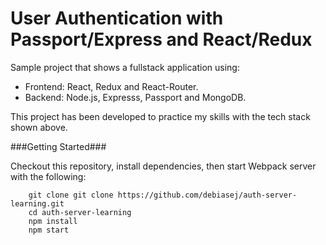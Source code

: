 # User Authentication with Passport/Express and React/Redux

Sample project that shows a fullstack application using:

* Frontend: React, Redux and React-Router.
* Backend: Node.js, Expresss, Passport and MongoDB.

This project has been developed to practice my skills with the tech stack shown above.

###Getting Started###

Checkout this repository, install dependencies, then start Webpack server with the following:

```
	git clone git clone https://github.com/debiasej/auth-server-learning.git
	cd auth-server-learning
	npm install
	npm start
```
